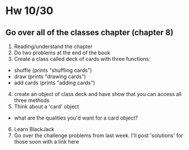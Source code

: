 # Hw 10/30

## Go over all of the classes chapter (chapter 8)

1. Reading/understand the chapter
2. Do two problems at the end of the book
3. Create a class called deck of cards with three functions:
- shuffle (prints "shuffling cards")
- draw (prints "drawing cards")
- add cards (prints "adding cards")
4. create an object of class deck and have show that you can access all three methods
5. Think about a 'card' object
- what are the qualities you'd want for a card object?
6. Learn BlackJack
7. Go over the challenge problems from last week. I'll post 'solutions' for those soon with a link here



